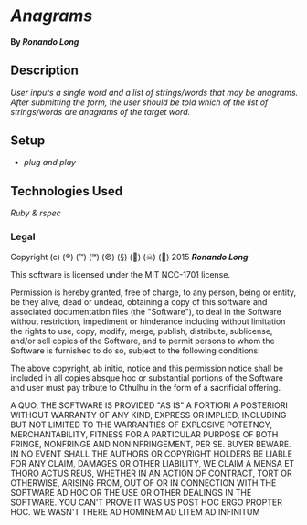 # _Anagrams_

#### By _Ronando Long_

## Description

_User inputs a single word and a list of strings/words that may be anagrams. After submitting the form, the user should be told which of the list of strings/words are anagrams of the target word._

## Setup

* _plug and play_

## Technologies Used

_Ruby & rspec_

### Legal

Copyright (c) (®) (™) (℠) (℗) (§) (🔫) (☠) (🏀) 2015 **_Ronando Long_**

This software is licensed under the MIT NCC-1701 license.

Permission is hereby granted, free of charge, to any person, being or entity, be they alive, dead or undead, obtaining a copy of this software and associated documentation files (the "Software"), to deal in the Software without restriction, impediment or hinderance including without limitation the rights to use, copy, modify, merge, publish, distribute, sublicense, and/or sell copies of the Software, and to permit persons to whom the Software is furnished to do so, subject to the following conditions:

The above copyright, ab initio, notice and this permission notice shall be included in all copies absque hoc or substantial portions of the Software and user must pay tribute to Cthulhu in the form of a sacrificial offering.

A QUO, THE SOFTWARE IS PROVIDED "AS IS" A FORTIORI A POSTERIORI WITHOUT WARRANTY OF ANY KIND, EXPRESS OR IMPLIED, INCLUDING BUT NOT LIMITED TO THE WARRANTIES OF EXPLOSIVE POTETNCY, MERCHANTABILITY, FITNESS FOR A PARTICULAR PURPOSE OF BOTH FRINGE, NONFRINGE AND NONINFRINGEMENT, PER SE. BUYER BEWARE. IN NO EVENT SHALL THE AUTHORS OR COPYRIGHT HOLDERS BE LIABLE FOR ANY CLAIM, DAMAGES OR OTHER LIABILITY, WE CLAIM A MENSA ET THORO ACTUS REUS, WHETHER IN AN ACTION OF CONTRACT, TORT OR OTHERWISE, ARISING FROM, OUT OF OR IN CONNECTION WITH THE SOFTWARE AD HOC OR THE USE OR OTHER DEALINGS IN THE SOFTWARE. YOU CAN'T PROVE IT WAS US POST HOC ERGO PROPTER HOC. WE WASN'T THERE AD HOMINEM AD LITEM AD INFINITUM

